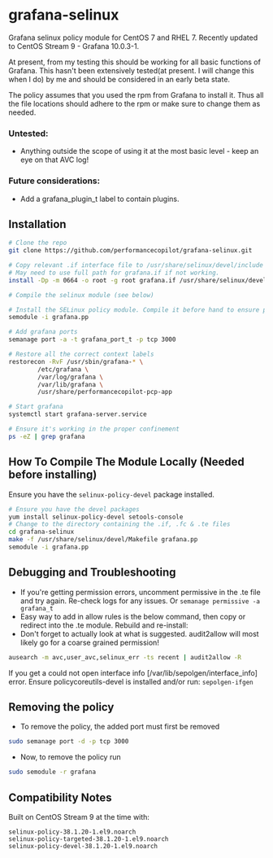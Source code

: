 # grafana-selinux

Grafana selinux policy module for CentOS 7 and RHEL 7. Recently updated to CentOS Stream 9 - Grafana 10.0.3-1.

At present, from my testing this should be working for all basic functions of Grafana. This hasn't been extensively tested(at present. I will change this when I do) by me and should be considered in an early beta state.

The policy assumes that you used the rpm from Grafana to install it. Thus all the file locations should adhere to the rpm or make sure to change them as needed.


### Untested:
* Anything outside the scope of using it at the most basic level - keep an eye on that AVC log!

### Future considerations:
* Add a grafana_plugin_t label to contain plugins.


## Installation
```sh
# Clone the repo
git clone https://github.com/performancecopilot/grafana-selinux.git

# Copy relevant .if interface file to /usr/share/selinux/devel/include to expose them when building and for future modules.
# May need to use full path for grafana.if if not working.
install -Dp -m 0664 -o root -g root grafana.if /usr/share/selinux/devel/include/myapplications/grafana.if

# Compile the selinux module (see below)

# Install the SELinux policy module. Compile it before hand to ensure proper compatibility (see below)
semodule -i grafana.pp

# Add grafana ports
semanage port -a -t grafana_port_t -p tcp 3000

# Restore all the correct context labels
restorecon -RvF /usr/sbin/grafana-* \
		/etc/grafana \
		/var/log/grafana \
		/var/lib/grafana \
		/usr/share/performancecopilot-pcp-app

# Start grafana
systemctl start grafana-server.service

# Ensure it's working in the proper confinement
ps -eZ | grep grafana
```

## How To Compile The Module Locally (Needed before installing)
Ensure you have the `selinux-policy-devel` package installed.
```sh
# Ensure you have the devel packages
yum install selinux-policy-devel setools-console
# Change to the directory containing the .if, .fc & .te files
cd grafana-selinux
make -f /usr/share/selinux/devel/Makefile grafana.pp
semodule -i grafana.pp
```

## Debugging and Troubleshooting

* If you're getting permission errors, uncomment permissive in the .te file and try again. Re-check logs for any issues. Or `semanage permissive -a grafana_t`
* Easy way to add in allow rules is the below command, then copy or redirect into the .te module. Rebuild and re-install:
* Don't forget to actually look at what is suggested. audit2allow will most likely go for a coarse grained permission!

```sh
ausearch -m avc,user_avc,selinux_err -ts recent | audit2allow -R
```
If you get a could not open interface info [/var/lib/sepolgen/interface_info] error. 
Ensure policycoreutils-devel is installed and/or run: `sepolgen-ifgen`

## Removing the policy

* To remove the policy, the added port must first be removed
```sh
sudo semanage port -d -p tcp 3000
```
* Now, to remove the policy run
```sh
sudo semodule -r grafana
```
## Compatibility Notes
Built on CentOS Stream 9 at the time with:
```
selinux-policy-38.1.20-1.el9.noarch
selinux-policy-targeted-38.1.20-1.el9.noarch
selinux-policy-devel-38.1.20-1.el9.noarch
```
